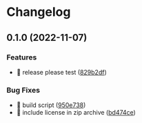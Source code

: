 # Changelog

## 0.1.0 (2022-11-07)


### Features

* 🎸 release please test ([829b2df](https://github.com/eiymba/ARCadia/commit/829b2df136b9e921e7d65750421b738d9301ae3b))


### Bug Fixes

* 🐛 build script ([950e738](https://github.com/eiymba/ARCadia/commit/950e73857c1447d1ecc73c0133c1af43b502b7ae))
* 🐛 include license in zip archive ([bd474ce](https://github.com/eiymba/ARCadia/commit/bd474ce60f077df6fe80dd82eebdc9ed32a406c5))
